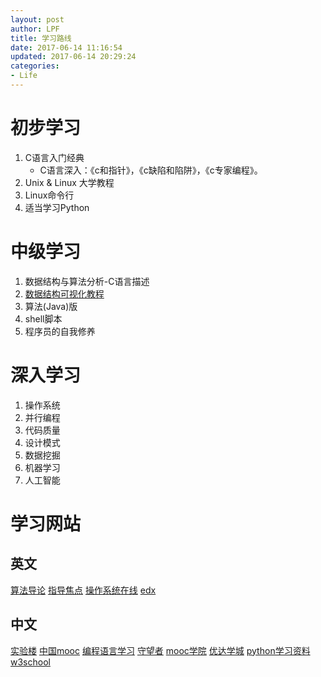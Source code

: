 ```yaml
---
layout: post
author: LPF
title: 学习路线
date: 2017-06-14 11:16:54
updated: 2017-06-14 20:29:24
categories:
- Life
---
```

# 初步学习

1. C语言入门经典
    - C语言深入：《c和指针》，《c缺陷和陷阱》，《c专家编程》。
2. Unix & Linux 大学教程
3. Linux命令行
4. 适当学习Python

# 中级学习

1. 数据结构与算法分析-C语言描述
2. [数据结构可视化教程](https://visualgo.net/en)
3. 算法(Java)版
4. shell脚本
5. 程序员的自我修养

# 深入学习

1. 操作系统
2. 并行编程
3. 代码质量
4. 设计模式
5. 数据挖掘
6. 机器学习
7. 人工智能

# 学习网站

## 英文

[算法导论](http://open.163.com/movie/2010/12/G/F/M6UTT5U0I_M6V2T1JGF.html)
[指导焦点](http://www.tutorialspoint.com/index.htm)
[操作系统在线](https://www.ops-class.org/)
[edx](https://www.edx.org/)

## 中文
[实验楼](https://www.shiyanlou.com/)
[中国mooc](http://www.icourse163.org/)
[编程语言学习](http://www.runoob.com/)
[守望者](http://watchmen.cn/portal.php)
[mooc学院](http://mooc.guokr.com/)
[优达学城](https://cn.udacity.com/)
[python学习资料](http://blog.csdn.net/xc5683/article/details/10473541)
[w3school](http://www.w3school.com.cn/index.html)